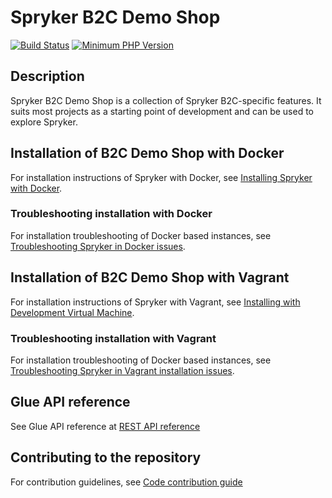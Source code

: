 # Spryker B2C Demo Shop
[![Build Status](https://travis-ci.com/spryker/b2c-demo-shop-internal.svg?token=uuNLarTLvJGpcdGUgqj2&branch=master)](https://travis-ci.com/spryker/b2c-demo-shop-internal)
[![Minimum PHP Version](https://img.shields.io/badge/php-%3E%3D%207.3-8892BF.svg)](https://php.net/)

## Description

Spryker B2C Demo Shop is a collection of Spryker B2C-specific features. It suits most projects as a starting point of development and can be used to explore Spryker.

## Installation of B2C Demo Shop with Docker

For installation instructions of Spryker with Docker, see [Installing Spryker with Docker](https://documentation.spryker.com/docs/installing-spryker-with-docker).

### Troubleshooting installation with Docker

For installation troubleshooting of Docker based instances, see [Troubleshooting Spryker in Docker issues](https://documentation.spryker.com/docs/troubleshooting-spryker-in-docker-issues).

## Installation of B2C Demo Shop with Vagrant
For installation instructions of Spryker with Vagrant, see [Installing with Development Virtual Machine](https://documentation.spryker.com/docs/dev-getting-started#installing-spryker-with-development-virtual-machine).


### Troubleshooting installation with Vagrant

For installation troubleshooting of Docker based instances, see [Troubleshooting Spryker in Vagrant installation issues](https://documentation.spryker.com/docs/troubleshooting-spryker-in-vagrant-installation-issues).


## Glue API reference

See Glue API reference at [REST API reference](https://documentation.spryker.com/docs/rest-api-reference#/rest-api-reference)

## Contributing to the repository

For contribution guidelines, see [Code contribution guide](https://documentation.spryker.com/docs/code-contribution-guide#code-contribution-guide)
